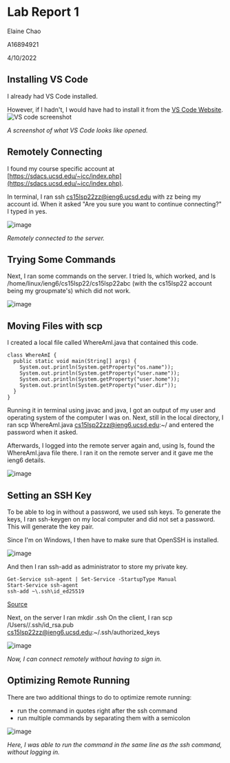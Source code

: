 # Lab Report 1

Elaine Chao

A16894921

4/10/2022

## Installing VS Code
I already had VS Code installed. 

However, if I hadn't, I would have had to install it from the [VS Code Website](https://code.visualstudio.com).
![VS code screenshot](https://user-images.githubusercontent.com/34292064/162668878-b45949ab-15bd-46bd-bfee-8d6847bf5d1a.png)

*A screenshot of what VS Code looks like opened.*

## Remotely Connecting
I found my course specific account at [https://sdacs.ucsd.edu/~icc/index.php](https://sdacs.ucsd.edu/~icc/index.php).

In terminal, I ran ssh cs15lsp22zz@ieng6.ucsd.edu with zz being my account id. When it asked "Are you sure you want to continue connecting?" I typed in yes.

![image](https://user-images.githubusercontent.com/34292064/162669454-9aa178d0-c0af-4320-9046-19842e40dd39.png)

*Remotely connected to the server.*

## Trying Some Commands
Next, I ran some commands on the server. I tried ls, which worked, and ls /home/linux/ieng6/cs15lsp22/cs15lsp22abc (with the cs15lsp22 account being my groupmate's) which did not work.

![image](https://user-images.githubusercontent.com/34292064/162669580-ba5f0836-6984-4f21-b395-2788b4522a49.png)

## Moving Files with scp
I created a local file called WhereAmI.java that contained this code.
```
class WhereAmI {
  public static void main(String[] args) {
    System.out.println(System.getProperty("os.name"));
    System.out.println(System.getProperty("user.name"));
    System.out.println(System.getProperty("user.home"));
    System.out.println(System.getProperty("user.dir"));
  }
}
```

Running it in terminal using javac and java, I got an output of my user and operating system of the computer I was on. Next, still in the local directory, I ran scp WhereAmI.java cs15lsp22zz@ieng6.ucsd.edu:~/ and entered the password when it asked.

Afterwards, I logged into the remote server again and, using ls, found the WhereAmI.java file there. I ran it on the remote server and it gave me the ieng6 details.

![image](https://user-images.githubusercontent.com/34292064/162669630-e71ed40a-3846-451b-bade-771ceff9beb4.png)


## Setting an SSH Key
To be able to log in without a password, we used ssh keys. To generate the keys, I ran ssh-keygen on my local computer and did not set a password. This will generate the key pair.


Since I'm on Windows, I then have to make sure that OpenSSH is installed.

![image](https://user-images.githubusercontent.com/34292064/162670025-5c5a8372-8bdd-41c2-a9bf-c46912aa474f.png)

And then I ran ssh-add as administrator to store my private key.
```
Get-Service ssh-agent | Set-Service -StartupType Manual
Start-Service ssh-agent
ssh-add ~\.ssh\id_ed25519
```
[Source](https://docs.microsoft.com/en-us/windows-server/administration/openssh/openssh_keymanagement#user-key-generation)


Next, on the server I ran mkdir .ssh
On the client, I ran scp /Users/<user-name>/.ssh/id_rsa.pub cs15lsp22zz@ieng6.ucsd.edu:~/.ssh/authorized_keys

![image](https://user-images.githubusercontent.com/34292064/162669739-13f1fdec-5b21-4f7b-92bb-6458de10ba42.png)

*Now, I can connect remotely without having to sign in.*

## Optimizing Remote Running
There are two additional things to do to optimize remote running:
  * run the command in quotes right after the ssh command
  * run multiple commands by separating them with a semicolon

![image](https://user-images.githubusercontent.com/34292064/162669806-8d445b3f-4c28-4dec-9d3b-85375383e400.png)
 
*Here, I was able to run the command in the same line as the ssh command, without logging in.*
